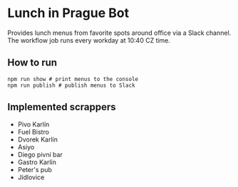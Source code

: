 # Lunch in Prague Bot

Provides lunch menus from favorite spots around office via a Slack channel. The workflow job runs every workday at 10:40 CZ time.

## How to run
```shell
npm run show # print menus to the console
npm run publish # publish menus to Slack
```

## Implemented scrappers
- Pivo Karlín
- Fuel Bistro
- Dvorek Karlín
- Asiyo
- Diego pivní bar
- Gastro Karlín
- Peter's pub
- Jídlovice